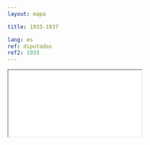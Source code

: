 ```yaml
---
layout: mapa

title: 1933-1937

lang: es
ref: diputados
ref2: 1933
---
```


<div>
<iframe class="mapa-iframe" src="../../repo_mapas/output/legislaturas/1925-1973/1933-1937_Diputados.html"></iframe>
</div>
